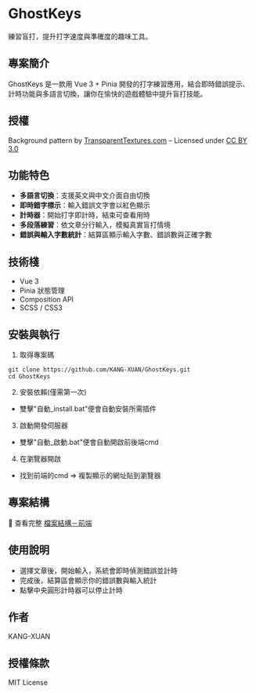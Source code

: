 # GhostKeys

練習盲打，提升打字速度與準確度的趣味工具。

## 專案簡介

GhostKeys 是一款用 Vue 3 + Pinia 開發的打字練習應用，結合即時錯誤提示、計時功能與多語言切換，讓你在愉快的遊戲體驗中提升盲打技能。

## 授權
Background pattern by [TransparentTextures.com](https://www.transparenttextures.com) – Licensed under [CC BY 3.0](https://creativecommons.org/licenses/by/3.0/)


## 功能特色

- **多語言切換**：支援英文與中文介面自由切換
- **即時錯字標示**：輸入錯誤文字會以紅色顯示
- **計時器**：開始打字即計時，結束可查看用時
- **多段落練習**：依文章分行輸入，模擬真實盲打情境
- **錯誤與輸入字數統計**：結算區顯示輸入字數、錯誤數與正確字數

## 技術棧

- Vue 3
- Pinia 狀態管理
- Composition API
- SCSS / CSS3

## 安裝與執行

1. 取得專案碼
```
git clone https://github.com/KANG-XUAN/GhostKeys.git
cd GhostKeys
```

2. 安裝依賴(僅需第一次)
- 雙擊"自動_install.bat"便會自動安裝所需插件

3. 啟動開發伺服器
- 雙擊"自動_啟動.bat"便會自動開啟前後端cmd

4. 在瀏覽器開啟
- 找到前端的cmd => 複製顯示的網址貼到瀏覽器


## 專案結構
📁 查看完整 [檔案結構－前端](./docs/檔案結構－前端.txt)

## 使用說明
- 選擇文章後，開始輸入，系統會即時偵測錯誤並計時
- 完成後，結算區會顯示你的錯誤數與輸入統計
- 點擊中央圓形計時器可以停止計時

## 作者
KANG-XUAN

## 授權條款
MIT License